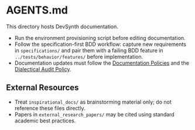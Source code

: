 # AGENTS.md

This directory hosts DevSynth documentation.

- Run the environment provisioning script before editing documentation.
- Follow the specification-first BDD workflow: capture new requirements in `specifications/` and pair them with a failing BDD feature in `../tests/behavior/features/` before implementation.
- Documentation updates must follow the [Documentation Policies](policies/documentation_policies.md) and the [Dialectical Audit Policy](policies/dialectical_audit.md).

## External Resources

- Treat `inspirational_docs/` as brainstorming material only; do not reference these files directly.
- Papers in `external_research_papers/` may be cited using standard academic best practices.
